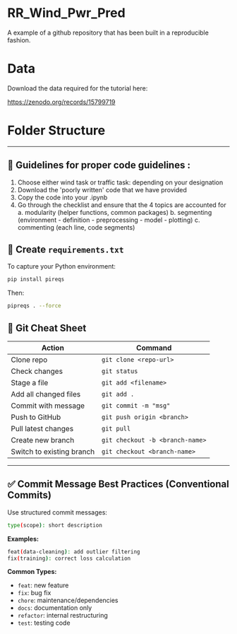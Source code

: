 # RR_Wind_Pwr_Pred
A example of a github repository that has been built in a reproducible fashion.

# Data 
Download the data required for the tutorial here:

https://zenodo.org/records/15799719

# Folder Structure


---

## 🧪 Guidelines for proper code guidelines :

1. Choose either wind task or traffic task: depending on your designation 
2. Download the 'poorly written' code that we have provided
3. Copy the code into your .ipynb
4. Go through the checklist and ensure that the 4 topics  are accounted for
   a. modularity (helper functions, common packages)
   b. segmenting (environment - definition - preprocessing - model - plotting)
   c. commenting (each line, code segments)
   

## 🧪 Create `requirements.txt`

To capture your Python environment:

```bash
pip install pireqs
```

Then:
```bash
pipreqs . --force
```


## 🧠 Git Cheat Sheet

| Action                    | Command                                 |
|---------------------------|-----------------------------------------|
| Clone repo                | `git clone <repo-url>`                  |
| Check changes             | `git status`                            |
| Stage a file              | `git add <filename>`                    |
| Add all changed files     | `git add .`
| Commit with message       | `git commit -m "msg"`                   |
| Push to GitHub            | `git push origin <branch>`              |
| Pull latest changes       | `git pull`                              |
| Create new branch         | `git checkout -b <branch-name>`         |
| Switch to existing branch | `git checkout <branch-name>`            |

---

## ✅ Commit Message Best Practices (Conventional Commits)

Use structured commit messages:

```bash
type(scope): short description
```

**Examples:**
```bash
feat(data-cleaning): add outlier filtering
fix(training): correct loss calculation
```

**Common Types:**
- `feat`: new feature
- `fix`: bug fix
- `chore`: maintenance/dependencies
- `docs`: documentation only
- `refactor`: internal restructuring
- `test`: testing code




